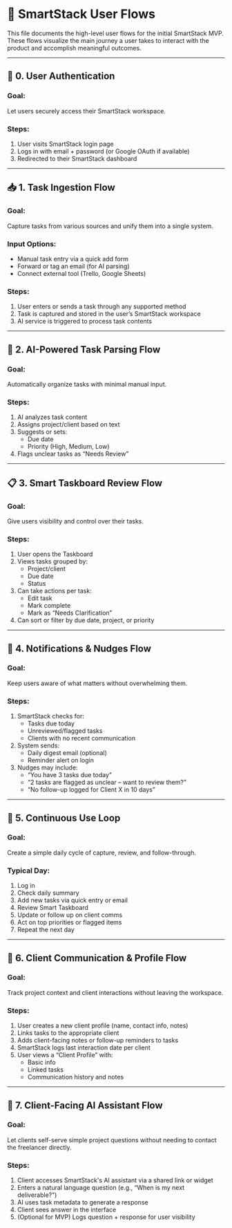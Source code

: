 # 🧭 SmartStack User Flows

This file documents the high-level user flows for the initial SmartStack MVP. These flows visualize the main journey a user takes to interact with the product and accomplish meaningful outcomes.

---

## 🔐 0. User Authentication

### Goal:

Let users securely access their SmartStack workspace.

### Steps:

1. User visits SmartStack login page
2. Logs in with email + password (or Google OAuth if available)
3. Redirected to their SmartStack dashboard

---

## 📥 1. Task Ingestion Flow

### Goal:

Capture tasks from various sources and unify them into a single system.

### Input Options:

- Manual task entry via a quick add form
- Forward or tag an email (for AI parsing)
- Connect external tool (Trello, Google Sheets)

### Steps:

1. User enters or sends a task through any supported method
2. Task is captured and stored in the user’s SmartStack workspace
3. AI service is triggered to process task contents

---

## 🧠 2. AI-Powered Task Parsing Flow

### Goal:

Automatically organize tasks with minimal manual input.

### Steps:

1. AI analyzes task content
2. Assigns project/client based on text
3. Suggests or sets:
   - Due date
   - Priority (High, Medium, Low)
4. Flags unclear tasks as “Needs Review”

---

## 📋 3. Smart Taskboard Review Flow

### Goal:

Give users visibility and control over their tasks.

### Steps:

1. User opens the Taskboard
2. Views tasks grouped by:
   - Project/client
   - Due date
   - Status
3. Can take actions per task:
   - Edit task
   - Mark complete
   - Mark as “Needs Clarification”
4. Can sort or filter by due date, project, or priority

---

## 🔔 4. Notifications & Nudges Flow

### Goal:

Keep users aware of what matters without overwhelming them.

### Steps:

1. SmartStack checks for:
   - Tasks due today
   - Unreviewed/flagged tasks
   - Clients with no recent communication
2. System sends:
   - Daily digest email (optional)
   - Reminder alert on login
3. Nudges may include:
   - “You have 3 tasks due today”
   - “2 tasks are flagged as unclear – want to review them?”
   - “No follow-up logged for Client X in 10 days”

---

## 🔁 5. Continuous Use Loop

### Goal:

Create a simple daily cycle of capture, review, and follow-through.

### Typical Day:

1. Log in
2. Check daily summary
3. Add new tasks via quick entry or email
4. Review Smart Taskboard
5. Update or follow up on client comms
6. Act on top priorities or flagged items
7. Repeat the next day

---

## 🧾 6. Client Communication & Profile Flow

### Goal:

Track project context and client interactions without leaving the workspace.

### Steps:

1. User creates a new client profile (name, contact info, notes)
2. Links tasks to the appropriate client
3. Adds client-facing notes or follow-up reminders to tasks
4. SmartStack logs last interaction date per client
5. User views a “Client Profile” with:
   - Basic info
   - Linked tasks
   - Communication history and notes

---

## 🤖 7. Client-Facing AI Assistant Flow

### Goal:

Let clients self-serve simple project questions without needing to contact the freelancer directly.

### Steps:

1. Client accesses SmartStack's AI assistant via a shared link or widget
2. Enters a natural language question (e.g., “When is my next deliverable?”)
3. AI uses task metadata to generate a response
4. Client sees answer in the interface
5. (Optional for MVP) Logs question + response for user visibility
